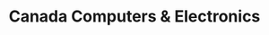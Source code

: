 ---
title: "Canada Computers & Electronics"
url: /halifax/canada-computers-and-electronics/
shop: computer
---